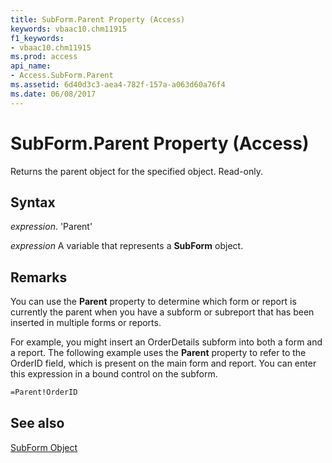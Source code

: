 ```yaml
---
title: SubForm.Parent Property (Access)
keywords: vbaac10.chm11915
f1_keywords:
- vbaac10.chm11915
ms.prod: access
api_name:
- Access.SubForm.Parent
ms.assetid: 6d40d3c3-aea4-782f-157a-a063d60a76f4
ms.date: 06/08/2017
---
```



# SubForm.Parent Property (Access)

Returns the parent object for the specified object. Read-only.


## Syntax

 _expression_. 'Parent'

 _expression_ A variable that represents a **SubForm** object.


## Remarks

You can use the  **Parent** property to determine which form or report is currently the parent when you have a subform or subreport that has been inserted in multiple forms or reports.

For example, you might insert an OrderDetails subform into both a form and a report. The following example uses the  **Parent** property to refer to the OrderID field, which is present on the main form and report. You can enter this expression in a bound control on the subform.




```vb
=Parent!OrderID
```


## See also


[SubForm Object](Access.SubForm.md)

